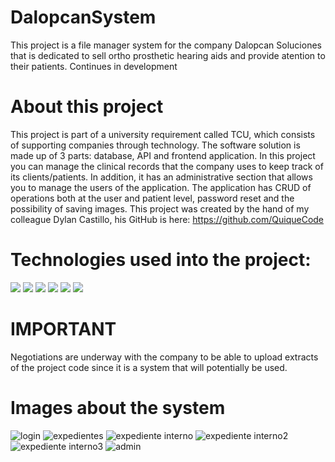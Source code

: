 # DalopcanSystem
This project is a file manager system for the company Dalopcan Soluciones that is dedicated to sell ortho prosthetic hearing aids and provide atention to their patients. Continues in development

# About this project
This project is part of a university requirement called TCU, which consists of supporting companies through technology. The software solution is made up of 3 parts: database, API and frontend application.
In this project you can manage the clinical records that the company uses to keep track of its clients/patients. In addition, it has an administrative section that allows you to manage the users of the application. The application has CRUD of operations both at the user and patient level, password reset and the possibility of saving images. This project was created by the hand of my colleague Dylan Castillo, his GitHub is here: https://github.com/QuiqueCode

# Technologies used into the project: 
<img src="https://img.shields.io/badge/Node%20js-339933?style=for-the-badge&logo=nodedotjs&logoColor=white"> <img src="https://img.shields.io/badge/Express%20js-000000?style=for-the-badge&logo=express&logoColor=white"> <img src="https://img.shields.io/badge/MySQL-005C84?style=for-the-badge&logo=mysql&logoColor=white"> <img src="https://img.shields.io/badge/React-20232A?style=for-the-badge&logo=react&logoColor=61DAFB"> <img src="https://img.shields.io/badge/JavaScript-323330?style=for-the-badge&logo=javascript&logoColor=F7DF1E"> <img src="https://img.shields.io/badge/Material%20UI-007FFF?style=for-the-badge&logo=mui&logoColor=white">

# IMPORTANT

Negotiations are underway with the company to be able to upload extracts of the project code since it is a system that will potentially be used.

# Images about the system

![login](https://github.com/diegoTech14/DalopcanSystem/assets/85724318/e3cdfd30-e048-4749-acad-5b672131898d)
![expedientes](https://github.com/diegoTech14/DalopcanSystem/assets/85724318/490620f2-c002-40c0-95e1-9e2439645551)
![expediente interno](https://github.com/diegoTech14/DalopcanSystem/assets/85724318/7745bc18-2626-4329-8632-508f831d1ed6)
![expediente interno2](https://github.com/diegoTech14/DalopcanSystem/assets/85724318/95d51ea0-73a5-47dc-893d-3e571c15b262)
![expediente interno3](https://github.com/diegoTech14/DalopcanSystem/assets/85724318/9414049c-9e06-47ae-8048-24590694c824)
![admin](https://github.com/diegoTech14/DalopcanSystem/assets/85724318/094404be-6c60-4544-9f72-39e901bf48eb)




